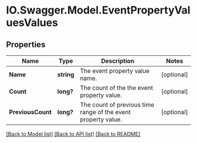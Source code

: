 # IO.Swagger.Model.EventPropertyValuesValues
## Properties

Name | Type | Description | Notes
------------ | ------------- | ------------- | -------------
**Name** | **string** | The event property value name. | [optional] 
**Count** | **long?** | The count of the the event property value. | [optional] 
**PreviousCount** | **long?** | The count of previous time range of the event property value. | [optional] 

[[Back to Model list]](../README.md#documentation-for-models) [[Back to API list]](../README.md#documentation-for-api-endpoints) [[Back to README]](../README.md)

